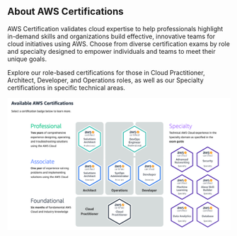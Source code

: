 ## About AWS Certifications



AWS Certification validates cloud expertise to help professionals highlight in-demand skills and organizations build effective, innovative teams for cloud initiatives using AWS. Choose from diverse certification exams by role and specialty designed to empower individuals and teams to meet their unique goals.

Explore our role-based certifications for those in Cloud Practitioner, Architect, Developer, and Operations roles, as well as our Specialty certifications in specific technical areas.

![](_media/certification.png)